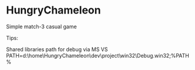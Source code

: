 HungryChameleon
===============

Simple match-3 casual game

Tips:

Shared libraries path for debug via MS VS
PATH=d:\home\HungryChameleon\dev\project\win32\Debug.win32\;%PATH%